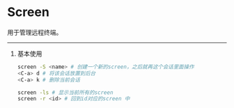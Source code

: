 # Screen

用于管理远程终端。

---
1. 基本使用

    ```sh
    screen -S <name> # 创建一个新的screen，之后就再这个会话里面操作
    <C-a> d # 将该会话放置到后台
    <C-a> k # 删除当前会话
    ```

    ```sh
    screen -ls # 显示当前所有的screen
    screen -r <id> # 回到id对应的screen 中
    ```